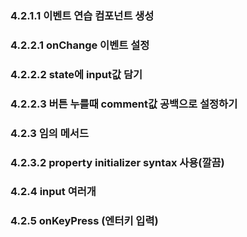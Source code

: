 ### 4.2.1.1 이벤트 연습 컴포넌트 생성

### 4.2.2.1 onChange 이벤트 설정

### 4.2.2.2 state에 input값 담기

### 4.2.2.3 버튼 누를때 comment값 공백으로 설정하기

### 4.2.3 임의 메서드

### 4.2.3.2 property initializer syntax 사용(깔끔)

### 4.2.4 input 여러개

### 4.2.5 onKeyPress (엔터키 입력)
